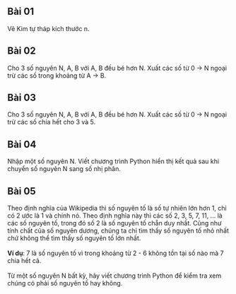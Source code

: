 ## **Bài 01**
Vẽ Kim tự tháp kích thước n.
<br>
## **Bài 02** 
Cho 3 số nguyên N, A, B với A, B đều bé hơn N. Xuất các số từ 0 -> N ngoại trừ các số trong khoảng từ A -> B.
<br>
## **Bài 03**
Cho 3 số nguyên N, A, B với A, B đều bé hơn N. Xuất các số từ 0 -> N ngoại trừ các số chia hết cho 3 và 5.

## **Bài 04**
Nhập một số nguyên N. Viết chương trình Python hiển thị kết quả sau khi chuyển số nguyên N sang số nhị phân.

## **Bài 05** 
Theo định nghĩa của Wikipedia thì số nguyên tố là số tự nhiên lớn hơn 1, chỉ có 2 ước là 1 và chính nó. Theo định nghĩa này thì các số 2, 3, 5, 7, 11, ... là các số nguyên tố, trong đó số 2 là số nguyên tố chẵn duy nhất. Cũng như tính chất của số nguyên dương, chúng ta chỉ tìm thấy số nguyên tố nhỏ nhất chứ không thể tìm thấy số nguyên tố lớn nhất.
<br><br>
**Ví dụ**: 7 là số nguyên tố vì trong khoảng từ 2 - 6 không tồn tại số nào mà 7 chia hết cả.
<br> <br>
Từ một số nguyên N bất kỳ, hãy viết chương trình Python để kiểm tra xem chúng có phải số nguyên tố hay không.<br>
